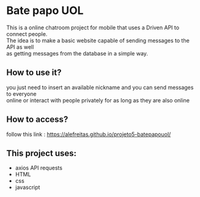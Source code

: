 # Bate papo UOL
This is a online chatroom project for mobile that uses a Driven API to connect people.\
The idea is to make a basic website capable of sending messages to the API as well\
as getting messages from the database in a simple way.
## How to use it?
you just need to insert an available nickname and you can send messages to everyone\
online or interact with people privately for as long as they are also online
## How to access?
follow this link : https://alefreitas.github.io/projeto5-batepapouol/
## This project uses:
- axios API requests
- HTML
- css
- javascript
